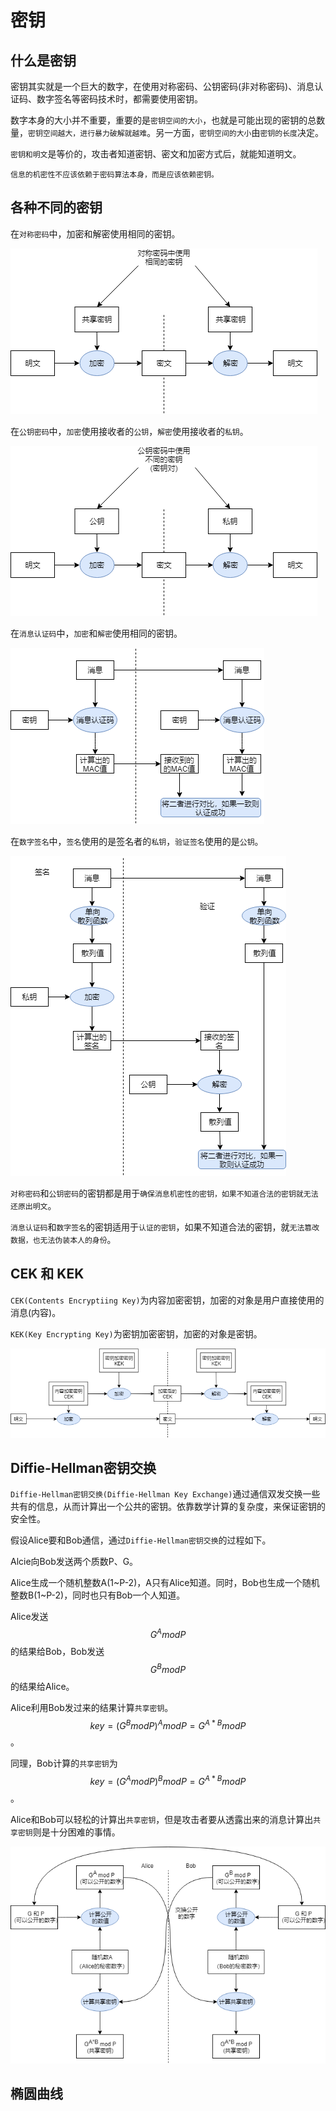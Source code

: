 # 密钥

## 什么是密钥

密钥其实就是一个巨大的数字，在使用对称密码、公钥密码(非对称密码)、消息认证码、数字签名等密码技术时，都需要使用密钥。

数字本身的大小并不重要，重要的是`密钥空间的大小`，也就是可能出现的密钥的总数量，`密钥空间越大，进行暴力破解就越难`。另一方面，`密钥空间的大小`由`密钥的长度`决定。

`密钥和明文`是等价的，攻击者知道密钥、密文和加密方式后，就能知道明文。

`信息的机密性不应该依赖于密码算法本身，而是应该依赖密钥。`

## 各种不同的密钥

在`对称密码`中，加密和解密使用相同的密钥。

![11-Symmetric-Cipher](/Image/Books/ProfessionBooks/图解密码技术/11-Symmetric-Cipher.png)

在`公钥密码`中，`加密`使用接收者的`公钥`，`解密`使用接收者的`私钥`。

![11-Public-Key](/Image/Books/ProfessionBooks/图解密码技术/11-Public-Key.png)

在`消息认证码`中，`加密`和`解密`使用相同的密钥。

![11-Authentication-Code](/Image/Books/ProfessionBooks/图解密码技术/11-Authentication-Code.png)

在`数字签名`中，`签名`使用的是签名者的`私钥`，`验证签名`使用的是`公钥`。

![11-Digital-Signature](/Image/Books/ProfessionBooks/图解密码技术/11-Digital-Signature.png)

`对称密码`和`公钥密码`的密钥都是用于`确保消息机密性的密钥，如果不知道合法的密钥就无法还原出明文`。

`消息认证码`和`数字签名`的密钥适用于`认证的密钥`，如果不知道合法的密钥，就`无法篡改数据，也无法伪装本人的身份`。

## CEK 和 KEK

`CEK(Contents Encryptiing Key)`为内容加密密钥，加密的对象是用户直接使用的消息(内容)。

`KEK(Key Encrypting Key)`为密钥加密密钥，加密的对象是密钥。

![11-CEK-KEK](/Image/Books/ProfessionBooks/图解密码技术/11-CEK-KEK.png)

## Diffie-Hellman密钥交换

`Diffie-Hellman密钥交换(Diffie-Hellman Key Exchange)`通过通信双发交换一些共有的信息，从而计算出一个公共的密钥。依靠数学计算的复杂度，来保证密钥的安全性。

假设Alice要和Bob通信，通过`Diffie-Hellman密钥交换`的过程如下。

Alcie向Bob发送两个质数P、G。

Alice生成一个随机整数A(1~P-2)，A只有Alice知道。同时，Bob也生成一个随机整数B(1~P-2)，同时也只有Bob一个人知道。

Alice发送$$G^AmodP$$的结果给Bob，Bob发送$$G^BmodP$$的结果给Alice。

Alice利用Bob发过来的结果计算`共享密钥`。$$key=(G^{B}modP)^{A}modP=G^{A*B}modP$$。

同理，Bob计算的`共享密钥`为$$key=(G^{A}modP)^{B}modP=G^{A*B}modP$$。

Alice和Bob可以轻松的计算出`共享密钥`，但是攻击者要从透露出来的消息计算出`共享密钥`则是十分困难的事情。

![11-Diffie-Hellman](/Image/Books/ProfessionBooks/图解密码技术/11-Diffie-Hellman.png)

## 椭圆曲线